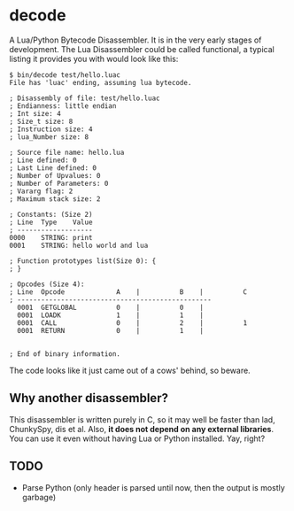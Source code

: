 # decode

A Lua/Python Bytecode Disassembler. It is in the very early stages of
development. The Lua Disassembler could be called functional,
a typical listing it provides you with would look like this:

```
$ bin/decode test/hello.luac 
File has 'luac' ending, assuming lua bytecode.

; Disassembly of file: test/hello.luac
; Endianness: little endian
; Int size: 4
; Size_t size: 8
; Instruction size: 4
; lua_Number size: 8

; Source file name: hello.lua 
; Line defined: 0
; Last Line defined: 0
; Number of Upvalues: 0
; Number of Parameters: 0
; Vararg flag: 2
; Maximum stack size: 2

; Constants: (Size 2)
; Line	Type	Value
; -------------------
0000	STRING: print 
0001	STRING: hello world and lua 

; Function prototypes list(Size 0): {
; }

; Opcodes (Size 4): 
; Line	Opcode		       A	|	       B	|	       C
; -------------------------------------------------
  0001	GETGLOBAL	       0	|	       0	|
  0001	LOADK   	       1	|	       1	|
  0001	CALL    	       0	|	       2	|	       1
  0001	RETURN  	       0	|	       1	|


; End of binary information.
```

The code looks like it just came out of a cows' behind, so beware.

## Why another disassembler?

This disassembler is written purely in C, so it may well be faster than lad, 
ChunkySpy, dis et al.
Also, **it does not depend on any external libraries**. You can use it even
without having Lua or Python installed. Yay, right?

## TODO

* Parse Python (only header is parsed until now, then the output is mostly garbage)
